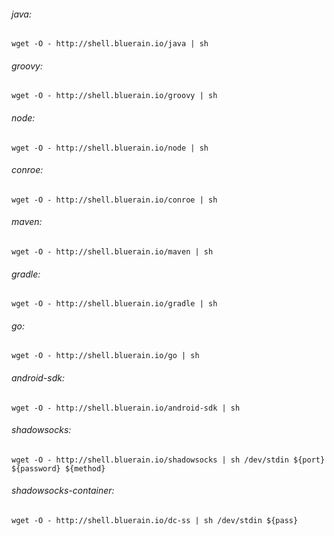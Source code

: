 
###### java:
````shell
wget -O - http://shell.bluerain.io/java | sh
````
###### groovy:
````shell
wget -O - http://shell.bluerain.io/groovy | sh
````
###### node:
````shell
wget -O - http://shell.bluerain.io/node | sh
````
###### conroe:
````shell
wget -O - http://shell.bluerain.io/conroe | sh
````
###### maven:
````shell
wget -O - http://shell.bluerain.io/maven | sh
````
###### gradle:
````shell
wget -O - http://shell.bluerain.io/gradle | sh
````
###### go:
````shell
wget -O - http://shell.bluerain.io/go | sh
````
###### android-sdk:
````shell
wget -O - http://shell.bluerain.io/android-sdk | sh
````
###### shadowsocks:
````shell
wget -O - http://shell.bluerain.io/shadowsocks | sh /dev/stdin ${port} ${password} ${method}
````
###### shadowsocks-container:
````shell
wget -O - http://shell.bluerain.io/dc-ss | sh /dev/stdin ${pass}
````